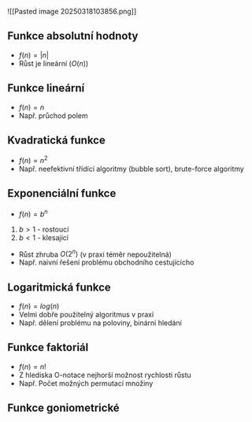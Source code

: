 ![[Pasted image 20250318103856.png]]
## Funkce absolutní hodnoty
- $f(n) = |n|$
- Růst je lineární ($O(n)$)
## Funkce lineární
- $f(n) = n$
- Např. průchod polem
## Kvadratická funkce
- $f(n) = n^2$
- Např. neefektivní třídící algoritmy (bubble sort), brute-force algoritmy
## Exponenciální funkce
- $f(n) = b^n$
1) $b > 1$ - rostoucí
2) $b < 1$ - klesající
- Růst zhruba $O(2^n)$ (v praxi téměr nepoužitelná)
- Např. naivní řešení problému obchodního cestujícícho
## Logaritmická funkce
- $f(n) = log(n)$
- Velmi dobře použitelný algoritmus v praxi
- Např. dělení problému na poloviny, binární hledání
## Funkce faktoriál
- $f(n) = n!$
- Z hlediska O-notace nejhorší možnost rychlosti růstu
- Např. Počet možných permutací množiny
## Funkce goniometrické